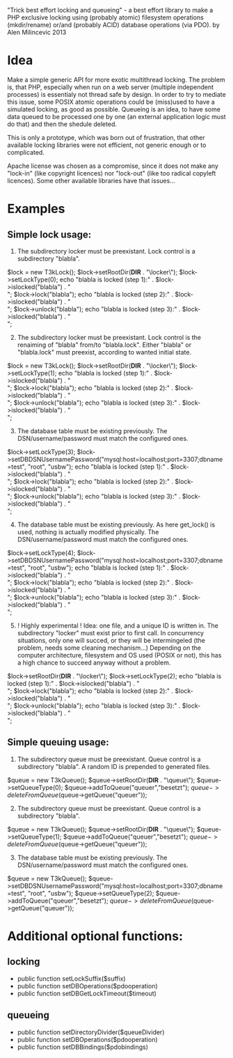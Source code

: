 "Trick best effort locking and queueing" - a best effort library to make a PHP exclusive locking using (probably atomic) filesystem operations (mkdir/rename) or/and (probably ACID) database operations (via PDO).
by Alen Milincevic 2013

Idea
====

Make a simple generic API for more exotic multithread locking.
The problem is, that PHP, especially when run on a web server (multiple independent processes) is essentialy not thread safe by design.
In order to try to mediate this issue, some POSIX atomic operations could be (miss)used to have a simulated locking, as good as possible.
Queueing is an idea, to have some data queued to be processed one by one (an external application logic must do that) and then the shedule deleted.

This is only a prototype, which was born out of frustration, that other available locking libraries were not efficient, not generic enough or to complicated.

Apache license was chosen as a compromise, since it does not make any "lock-in" (like copyright licences) nor "lock-out" (like too radical copyleft licences). Some other available libraries have that issues...

Examples
========

Simple lock usage:
------------------

1. The subdirectory locker must be preexistant.
Lock control is a subdirectory "blabla".

$lock = new T3kLock();
$lock->setRootDir(__DIR__ . "\\locker\\");
$lock->setLockType(0);
echo "blabla is locked (step 1):" . $lock->islocked("blabla") . "<BR>";
$lock->lock("blabla");
echo "blabla is locked (step 2):" . $lock->islocked("blabla") . "<BR>";
$lock->unlock("blabla");
echo "blabla is locked (step 3):" . $lock->islocked("blabla") . "<BR>";

2. The subdirectory locker must be preexistant.
Lock control is the renaiming of "blabla" from/to "blabla.lock".
Either "blabla" or "blabla.lock" must preexist, according to wanted initial state.

$lock = new T3kLock();
$lock->setRootDir(__DIR__ . "\\locker\\");
$lock->setLockType(1);
echo "blabla is locked (step 1):" . $lock->islocked("blabla") . "<BR>";
$lock->lock("blabla");
echo "blabla is locked (step 2):" . $lock->islocked("blabla") . "<BR>";
$lock->unlock("blabla");
echo "blabla is locked (step 3):" . $lock->islocked("blabla") . "<BR>";

3. The database table must be existing previously.
The DSN/username/password must match the configured ones.

$lock->setLockType(3);
$lock->setDBDSNUsernamePassword("mysql:host=localhost;port=3307;dbname=test", "root", "usbw");
echo "blabla is locked (step 1):" . $lock->islocked("blabla") . "<BR>";
$lock->lock("blabla");
echo "blabla is locked (step 2):" . $lock->islocked("blabla") . "<BR>";
$lock->unlock("blabla");
echo "blabla is locked (step 3):" . $lock->islocked("blabla") . "<BR>";

4. The database table must be existing previously.
As here get_lock() is used, nothing is actually modified physically.
The DSN/username/password must match the configured ones.

$lock->setLockType(4);
$lock->setDBDSNUsernamePassword("mysql:host=localhost;port=3307;dbname=test", "root", "usbw");
echo "blabla is locked (step 1):" . $lock->islocked("blabla") . "<BR>";
$lock->lock("blabla");
echo "blabla is locked (step 2):" . $lock->islocked("blabla") . "<BR>";
$lock->unlock("blabla");
echo "blabla is locked (step 3):" . $lock->islocked("blabla") . "<BR>";

5. ! Highly experimental !
Idea: one file, and a unique ID is written in.
The subdirectory "locker" must exist prior to first call.
In concurrency situations, only one will succed, or they will be intermingeled (the problem, needs some cleaning mechanism...)
Depending on the computer architecture, filesystem and OS used (POSIX or not), this has a high chance to succeed anyway without a problem.

$lock->setRootDir(__DIR__ . "\\locker\\");
$lock->setLockType(2);
echo "blabla is locked (step 1):" . $lock->islocked("blabla") . "<BR>";
$lock->lock("blabla");
echo "blabla is locked (step 2):" . $lock->islocked("blabla") . "<BR>";
$lock->unlock("blabla");
echo "blabla is locked (step 3):" . $lock->islocked("blabla") . "<BR>";


Simple queuing usage:
---------------------

1. The subdirectory queue must be preexistant.
Queue control is a subdirectory "blabla".
A random ID is prepended to generated files.

$queue = new T3kQueue();
$queue->setRootDir(__DIR__ . "\\queue\\");
$queue->setQueueType(0);
$queue->addToQueue("queuer","besetzt");
$queue->deleteFromQueue($queue->getQueue("queuer"));

2. The subdirectory queue must be preexistant.
Queue control is a subdirectory "blabla".

$queue = new T3kQueue();
$queue->setRootDir(__DIR__ . "\\queue\\");
$queue->setQueueType(1);
$queue->addToQueue("queuer","besetzt");
$queue->deleteFromQueue($queue->getQueue("queuer"));

3. The database table must be existing previously.
The DSN/username/password must match the configured ones.

$queue = new T3kQueue();
$queue->setDBDSNUsernamePassword("mysql:host=localhost;port=3307;dbname=test", "root", "usbw");
$queue->setQueueType(2);
$queue->addToQueue("queuer","besetzt");
$queue->deleteFromQueue($queue->getQueue("queuer"));


Additional optional functions:
==============================

locking
-------

- public function setLockSuffix($suffix)
- public function setDBOperations($pdooperation)
- public function setDBGetLockTimeout($timeout) 

queueing
-------

- public function setDirectoryDivider($queueDivider)
- public function setDBOperations($pdooperation)
- public function setDBBindings($pdobindings)

